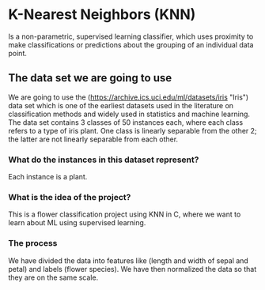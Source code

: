# K-Nearest Neighbors (KNN) #

Is a non-parametric, supervised learning classifier, which uses proximity to make classifications or predictions about the grouping of an individual data point.

## The data set we are going to use ##

We are going to use the (https://archive.ics.uci.edu/ml/datasets/iris "Iris") data set which is one of the earliest datasets used in the literature on classification methods and widely used in statistics and machine learning.  The data set contains 3 classes of 50 instances each, where each class refers to a type of iris plant. One class is linearly separable from the other 2; the latter are not linearly separable from each other.

### What do the instances in this dataset represent? ###

Each instance is a plant.

### What is the idea of the project? ###

This is a flower classification project using KNN in C, where we want to learn about ML using supervised learning.

### The process ###

We have divided the data into features like (length and width of sepal and petal) and labels (flower species). We have then normalized the data so that they are on the same scale.